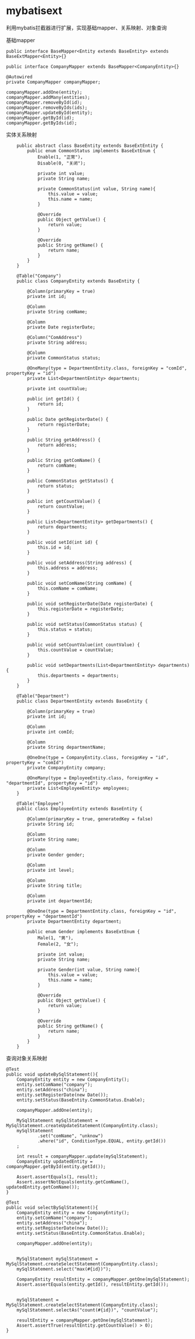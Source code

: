 # mybatisext

利用mybatis拦截器进行扩展，实现基础mapper、关系映射、对象查询

基础mapper
    
    public interface BaseMapper<Entity extends BaseEntity> extends BaseExtMapper<Entity>{}
    
    public interface CompanyMapper extends BaseMapper<CompanyEntity>{}
    
    @Autowired
    private CompanyMapper companyMapper;
    
    companyMapper.addOne(entity);
    companyMapper.addMany(entities);
    companyMapper.removeById(id);
    companyMapper.removeByIds(ids);
    companyMapper.updateById(entity);
    companyMapper.getById(id);
    companyMapper.getByIds(id);


实体关系映射

        public abstract class BaseEntity extends BaseExtEntity {
            public enum CommonStatus implements BaseExtEnum {
                Enable(1, "正常"),
                Disable(0, "关闭");

                private int value;
                private String name;

                private CommonStatus(int value, String name){
                    this.value = value;
                    this.name = name;
                }

                @Override
                public Object getValue() {
                    return value;
                }

                @Override
                public String getName() {
                    return name;
                }
            }
        }
        
        @Table("Company")
        public class CompanyEntity extends BaseEntity {

            @Column(primaryKey = true)
            private int id;

            @Column
            private String comName;

            @Column
            private Date registerDate;

            @Column("ComAddress")
            private String address;

            @Column
            private CommonStatus status;

            @OneMany(type = DepartmentEntity.class, foreignKey = "comId", propertyKey = "id")
            private List<DepartmentEntity> departments;

            private int countValue;

            public int getId() {
                return id;
            }

            public Date getRegisterDate() {
                return registerDate;
            }

            public String getAddress() {
                return address;
            }

            public String getComName() {
                return comName;
            }

            public CommonStatus getStatus() {
                return status;
            }

            public int getCountValue() {
                return countValue;
            }

            public List<DepartmentEntity> getDepartments() {
                return departments;
            }

            public void setId(int id) {
                this.id = id;
            }

            public void setAddress(String address) {
                this.address = address;
            }

            public void setComName(String comName) {
                this.comName = comName;
            }

            public void setRegisterDate(Date registerDate) {
                this.registerDate = registerDate;
            }

            public void setStatus(CommonStatus status) {
                this.status = status;
            }

            public void setCountValue(int countValue) {
                this.countValue = countValue;
            }

            public void setDepartments(List<DepartmentEntity> departments) {
                this.departments = departments;
            }
        }

        @Table("Department")
        public class DepartmentEntity extends BaseEntity {

            @Column(primaryKey = true)
            private int id;

            @Column
            private int comId;

            @Column
            private String departmentName;

            @OneOne(type = CompanyEntity.class, foreignKey = "id", propertyKey = "comId")
            private CompanyEntity company;

            @OneMany(type = EmployeeEntity.class, foreignKey = "departmentId", propertyKey = "id")
            private List<EmployeeEntity> employees;
        }

        @Table("Employee")
        public class EmployeeEntity extends BaseEntity {

            @Column(primaryKey = true, generatedKey = false)
            private String id;

            @Column
            private String name;

            @Column
            private Gender gender;

            @Column
            private int level;

            @Column
            private String title;

            @Column
            private int departmentId;

            @OneOne(type = DepartmentEntity.class, foreignKey = "id", propertyKey = "departmentId")
            private DepartmentEntity department;

            public enum Gender implements BaseExtEnum {
                Male(1, "男"),
                Female(2, "女");

                private int value;
                private String name;

                private Gender(int value, String name){
                    this.value = value;
                    this.name = name;
                }

                @Override
                public Object getValue() {
                    return value;
                }

                @Override
                public String getName() {
                    return name;
                }
            }
        }


查询对象关系映射

    @Test
    public void updateBySqlStatement(){
        CompanyEntity entity = new CompanyEntity();
        entity.setComName("company");
        entity.setAddress("china");
        entity.setRegisterDate(new Date());
        entity.setStatus(BaseEntity.CommonStatus.Enable);

        companyMapper.addOne(entity);

        MySqlStatement mySqlStatement = MySqlStatement.createUpdateStatement(CompanyEntity.class);
        mySqlStatement
                .set("comName", "unknow")
                .where("id", ConditionType.EQUAL, entity.getId())
        ;

        int result = companyMapper.update(mySqlStatement);
        CompanyEntity updatedEntity = companyMapper.getById(entity.getId());

        Assert.assertEquals(1, result);
        Assert.assertNotEquals(entity.getComName(), updatedEntity.getComName());
    }

    @Test
    public void selectBySqlStatement(){
        CompanyEntity entity = new CompanyEntity();
        entity.setComName("company");
        entity.setAddress("china");
        entity.setRegisterDate(new Date());
        entity.setStatus(BaseEntity.CommonStatus.Enable);

        companyMapper.addOne(entity);


        MySqlStatement mySqlStatement = MySqlStatement.createSelectStatement(CompanyEntity.class);
        mySqlStatement.select("max(#{id})");

        CompanyEntity resultEntity = companyMapper.getOne(mySqlStatement);
        Assert.assertEquals(entity.getId(), resultEntity.getId());


        mySqlStatement = MySqlStatement.createSelectStatement(CompanyEntity.class);
        mySqlStatement.selectAs("count(#{id})", "countValue");

        resultEntity = companyMapper.getOne(mySqlStatement);
        Assert.assertTrue(resultEntity.getCountValue() > 0);
    }
